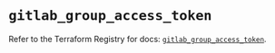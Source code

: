 # `gitlab_group_access_token`

Refer to the Terraform Registry for docs: [`gitlab_group_access_token`](https://registry.terraform.io/providers/gitlabhq/gitlab/18.1.0/docs/resources/group_access_token).
